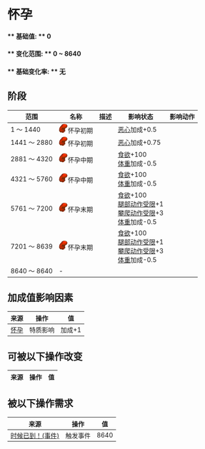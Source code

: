 # 怀孕  
#### ** 基础值: ** 0   
#### ** 变化范围: ** 0 ~ 8640  
#### ** 基础变化率: ** 无   
## 阶段  
范围  |  名称  |  描述  |  影响状态  |  影响动作  
----  |  ----  |  ----  |  ----  |  ----  
1 ～ 1440  |  <img decoding="async" src="Sprite/Pregnancy.png" href="a.md" style="max-width:20px;max-height:20px;">怀孕初期  |    |  [恶心](Nausea.md)加成+0.5  |    
1441 ～ 2880  |  <img decoding="async" src="Sprite/Pregnancy.png" href="a.md" style="max-width:20px;max-height:20px;">怀孕初期  |    |  [恶心](Nausea.md)加成+0.75  |    
2881 ～ 4320  |  <img decoding="async" src="Sprite/Pregnancy.png" href="a.md" style="max-width:20px;max-height:20px;">怀孕中期  |    |  [食欲](Appetite.md)+100<br>[体重](Weight.md)加成-0.5  |    
4321 ～ 5760  |  <img decoding="async" src="Sprite/Pregnancy.png" href="a.md" style="max-width:20px;max-height:20px;">怀孕中期  |    |  [食欲](Appetite.md)+100<br>[体重](Weight.md)加成-0.5  |    
5761 ～ 7200  |  <img decoding="async" src="Sprite/Pregnancy.png" href="a.md" style="max-width:20px;max-height:20px;">怀孕末期  |    |  [食欲](Appetite.md)+100<br>[腿部动作受限](ModifierLeg.md)+1<br>[攀爬动作受限](ModifierClimb.md)+3<br>[体重](Weight.md)加成-0.5  |    
7201 ～ 8639  |  <img decoding="async" src="Sprite/Pregnancy.png" href="a.md" style="max-width:20px;max-height:20px;">怀孕末期  |    |  [食欲](Appetite.md)+100<br>[腿部动作受限](ModifierLeg.md)+1<br>[攀爬动作受限](ModifierClimb.md)+3<br>[体重](Weight.md)加成-0.5  |    
8640 ～ 8640  |  -  |    |    |    
## 加成值影响因素  
来源  |  操作  |  值  
----  |  ----  |  ----  
[怀孕](Pk_6_Pregnancy.md)  |  特质影响  |  加成+1  
## 可被以下操作改变  
来源  |  操作  |  值  
----  |  ----  |  ----  
## 被以下操作需求  
来源  |  操作  |  值  
----  |  ----  |  ----  
[时候已到！(事件)](Event_Pregnancy.md)  |  触发事件  |  8640  


<script>document.title="怀孕 - 卡牌生存百科 Card Survival Wiki";</script>